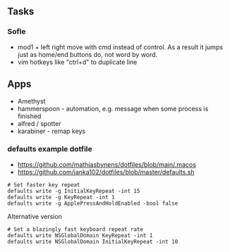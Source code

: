 ## Tasks
### Sofle
- mod1 + left right move with cmd instead of control. As a result it jumps just as home/end buttons do, not word by word.
- vim hotkeys like "ctrl+d" to duplicate line

## Apps
* Amethyst
* hammerspoon                           - automation, e.g. message when some process is finished
* alfred / spotter
* karabiner                             - remap keys 


### defaults example dotfile
- https://github.com/mathiasbynens/dotfiles/blob/main/.macos
- https://github.com/janka102/dotfiles/blob/master/defaults.sh

```
# Set faster key repeat
defaults write -g InitialKeyRepeat -int 15
defaults write -g KeyRepeat -int 1
defaults write -g ApplePressAndHoldEnabled -bool false
```

Alternative version
```
# Set a blazingly fast keyboard repeat rate
defaults write NSGlobalDomain KeyRepeat -int 1
defaults write NSGlobalDomain InitialKeyRepeat -int 10
```
